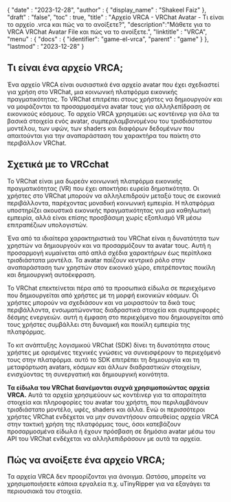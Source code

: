 {
  "date" : "2023-12-28",
  "author" : {
    "display_name" : "Shakeel Faiz"
  },
  "draft" : "false",
  "toc" : true,
  "title" : "Αρχείο VRCA - VRChat Avatar - Τι είναι το αρχείο .vrca και πώς να το ανοίξετε?",
  "description":"Μάθετε για το VRCA VRChat Avatar File και πώς να το ανοίξετε.",
  "linktitle" : "VRCA",
  "menu" : {
    "docs" : {
      "identifier": "game-el-vrca",
      "parent" : "game"
    }
  },
  "lastmod" : "2023-12-28"
}

## Τι είναι ένα αρχείο VRCA;

Ένα αρχείο VRCA είναι ουσιαστικά ένα αρχείο avatar που έχει σχεδιαστεί για χρήση στο VRChat, μια κοινωνική πλατφόρμα εικονικής πραγματικότητας. Το VRChat επιτρέπει στους χρήστες να δημιουργούν και να μοιράζονται τα προσαρμοσμένα avatar τους για αλληλεπίδραση σε εικονικούς κόσμους. Το αρχείο VRCA χρησιμεύει ως κοντέινερ για όλα τα βασικά στοιχεία ενός avatar, συμπεριλαμβανομένου του τρισδιάστατου μοντέλου, των υφών, των shaders και διαφόρων δεδομένων που απαιτούνται για την αναπαράσταση του χαρακτήρα του παίκτη στο περιβάλλον VRChat.

## Σχετικά με το VRCchat

Το VRChat είναι μια δωρεάν κοινωνική πλατφόρμα εικονικής πραγματικότητας (VR) που έχει αποκτήσει ευρεία δημοτικότητα. Οι χρήστες στο VRChat μπορούν να αλληλεπιδρούν μεταξύ τους σε εικονικά περιβάλλοντα, παρέχοντας μοναδική κοινωνική εμπειρία. Η πλατφόρμα υποστηρίζει ακουστικά εικονικής πραγματικότητας για μια καθηλωτική εμπειρία, αλλά είναι επίσης προσβάσιμη χωρίς εξοπλισμό VR μέσω επιτραπέζιων υπολογιστών.

Ένα από τα ιδιαίτερα χαρακτηριστικά του VRChat είναι η δυνατότητα των χρηστών να δημιουργούν και να προσαρμόζουν τα avatar τους. Αυτή η προσαρμογή κυμαίνεται από απλά σχέδια χαρακτήρων έως περίπλοκα τρισδιάστατα μοντέλα. Τα avatar παίζουν κεντρικό ρόλο στην αναπαράσταση των χρηστών στον εικονικό χώρο, επιτρέποντας ποικίλη και δημιουργική αυτοέκφραση.

Το VRChat επεκτείνεται πέρα από τα προσωπικά είδωλα σε περιεχόμενο που δημιουργείται από χρήστες με τη μορφή εικονικών κόσμων. Οι χρήστες μπορούν να σχεδιάσουν και να μοιραστούν τα δικά τους περιβάλλοντα, ενσωματώνοντας διαδραστικά στοιχεία και συμπεριφορές δέσμης ενεργειών. αυτή η έμφαση στο περιεχόμενο που δημιουργείται από τους χρήστες συμβάλλει στη δυναμική και ποικίλη εμπειρία της πλατφόρμας.

Το κιτ ανάπτυξης λογισμικού VRChat (SDK) δίνει τη δυνατότητα στους χρήστες με ορισμένες τεχνικές γνώσεις να συνεισφέρουν το περιεχόμενό τους στην πλατφόρμα. αυτό το SDK επιτρέπει τη δημιουργία και τη μεταφόρτωση avatars, κόσμων και άλλων διαδραστικών στοιχείων, ενισχύοντας τη συνεργατική και δημιουργική κοινότητα.

**Τα είδωλα του VRChat διανέμονται συχνά χρησιμοποιώντας αρχεία VRCA.** Αυτά τα αρχεία χρησιμεύουν ως κοντέινερ για τα απαραίτητα στοιχεία και πληροφορίες του avatar του χρήστη, που περιλαμβάνουν τρισδιάστατο μοντέλο, υφές, shaders και άλλα. Ενώ οι περισσότεροι χρήστες VRChat ενδέχεται να μην συναντήσουν απευθείας αρχεία VRCA στην τακτική χρήση της πλατφόρμας τους, όσοι κατεβάζουν προσαρμοσμένα είδωλα ή έχουν πρόσβαση σε δημόσια avatar μέσω του API του VRChat ενδέχεται να αλληλεπιδράσουν με αυτά τα αρχεία.

## Πώς να ανοίξετε ένα αρχείο VRCA;

Τα αρχεία VRCA δεν προορίζονται για άνοιγμα. Ωστόσο, μπορείτε να χρησιμοποιήσετε κάποια εργαλεία π.χ. uTinyRipper για να εξαγάγει τα περιουσιακά του στοιχεία.
